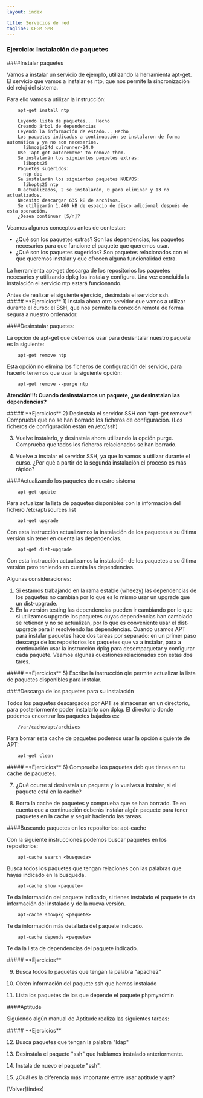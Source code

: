 ```yaml
---
layout: index

title: Servicios de red 
tagline: CFGM SMR
---
```

### Ejercicio: Instalación de paquetes

####Instalar paquetes

Vamos a instalar un servicio de ejemplo, utilizando la herramienta apt-get. El servicio que vamos a instalar es ntp, que nos permite la sincronización del reloj del sistema.

Para ello vamos a utilizar la instrucción:

        apt-get install ntp

        Leyendo lista de paquetes... Hecho
        Creando árbol de dependencias       
        Leyendo la información de estado... Hecho
        Los paquetes indicados a continuación se instalaron de forma automática y ya no son necesarios.
          libmozjs24d xulrunner-24.0
        Use 'apt-get autoremove' to remove them.
        Se instalarán los siguientes paquetes extras:
          libopts25
        Paquetes sugeridos:
          ntp-doc
        Se instalarán los siguientes paquetes NUEVOS:
          libopts25 ntp
        0 actualizados, 2 se instalarán, 0 para eliminar y 13 no actualizados.
        Necesito descargar 635 kB de archivos.
        Se utilizarán 1.460 kB de espacio de disco adicional después de esta operación.
        ¿Desea continuar [S/n]? 

Veamos algunos conceptos antes de contestar:

* ¿Qué son los paquetes extras? Son las dependencias, los paquetes necesarios para que funcione el paquete que queremos usar.
* ¿Qué son los paquetes sugeridos? Son paquetes relacionados con el que queremos instalar y que ofrecen alguna funcionalidad extra.

La herramienta apt-get descarga de los repositorios los paquetes necesarios y utilizando dpkg los instala y configura. Una vez concluida la instalación el servicio ntp estará funcionando.

<div class='nota' markdown='1'>
Antes de realizar el siguiente ejercicio, desinstala el servidor ssh.
</div>

<div class='ejercicios' markdown='1'>
##### **Ejercicios**
1) Instala ahora otro servidor que vamos a utilizar durante el curso: el SSH, que nos permite la conexión remota de forma segura a nuestro ordenador.
</div>

####Desinstalar paquetes:

La opción de apt-get que debemos usar para desisntalar nuestro paquete es la siguiente:

        apt-get remove ntp

Esta opción no elimina los ficheros de configuración del servicio, para hacerlo tenemos que usar la siguiente opción:

        apt-get remove --purge ntp

**Atención!!!: Cuando desinstalamos un paquete, ¿se desinstalan las dependencias?**

<div class='ejercicios' markdown='1'>
##### **Ejercicios**
2) Desinstala el servidor SSH con *apt-get remove*. Comprueba que no se han borrado los ficheros de configuración. (Los ficheros de configuración están en /etc/ssh)

3) Vuelve instalarlo, y desinstala ahora utilizando la opción purge. Comprueba que todos los ficheros relacionados se han borrado.

4) Vuelve a instalar el servidor SSH, ya que lo vamos a utilizar durante el curso. ¿Por qué a partir de la segunda instalación el proceso es más rápido?
</div>

####Actualizando los paquetes de nuestro sistema

        apt-get update

Para actualizar la lista de paquetes disponibles con la información del fichero /etc/apt/sources.list

        apt-get upgrade

Con esta instrucción actualizamos la instalación de los paquetes a su última versión sin tener en cuenta las dependencias.

        apt-get dist-upgrade 

Con esta instrucción actualizamos la instalación de los paquetes a su última versión pero teniendo en cuenta las dependencias.

Algunas consideraciones:

1. Si estamos trabajando en la rama estable (wheezy) las dependencias de los paquetes no cambian por lo que es lo mismo usar un upgrade que un dist-upgrade.
2. En la versión testing las dependencias pueden ir cambiando por lo que si utilizamos upgrade los paquetes cuyas dependencias han cambiado se retienen y no se actualizan, por lo que es conveniente usar el dist-upgrade para ir resolviendo las dependencias.
Cuando usamos APT para instalar paquetes hace dos tareas por separado: en un primer paso descarga de los repositorios los paquetes que va a instalar, para a continuación usar la instrucción dpkg para desempaquetar y configurar cada paquete. Veamos algunas cuestiones relacionadas con estas dos tares.

<div class='ejercicios' markdown='1'>
##### **Ejercicios**
5) Escribe la instrucción qie permite actualizar la lista de paquetes disponibles para instalar.
</div>

####Descarga de los paquetes para su instalación

Todos los paquetes descargados por APT se almacenan en un directorio, para posteriormente poder instalarlo con dpkg. El directorio donde podemos encontrar los paquetes bajados es:

        /var/cache/apt/archives


Para borrar esta cache de paquetes podemos usar la opción siguiente de APT:

        apt-get clean

<div class='ejercicios' markdown='1'>
##### **Ejercicios**
6) Comprueba los paquetes deb que tienes en tu cache de paquetes.

7) ¿Qué ocurre si desinstala un paquete y lo vuelves a instalar, si el paquete está en la cache?

8) Borra la cache de paquetes y comprueba que se han borrado. Te en cuenta que a continuación deberás instalar algún paquete para tener paquetes en la cache y seguir haciendo las tareas.

</div>

####Buscando paquetes en los repositorios: apt-cache

Con la siguiente instrucciones podemos buscar paquetes en los repositorios:

        apt-cache search <busqueda>

Busca todos los paquetes que tengan relaciones con las palabras que hayas indicado en la busqueda.

        apt-cache show <paquete>

Te da información del paquete indicado, si tienes instalado el paquete te da información del instalado y de la nueva versión.

        apt-cache showpkg <paquete> 

Te da información más detallada del paquete indicado.

        apt-cache depends <paquete> 

Te da la lista de dependencias del paquete indicado.

<div class='ejercicios' markdown='1'>
##### **Ejercicios**

9) Busca todos lo paquetes que tengan la palabra "apache2"

10) Obtén información del paquete ssh que hemos instalado

11) Lista los paquetes de los que depende el paquete phpmyadmin

</div>

####Aptitude

Siguiendo algún manual de Aptitude realiza las siguientes tareas:

<div class='ejercicios' markdown='1'>
##### **Ejercicios**

12) Busca paquetes que tengan la palabra "ldap"

13) Desinstala el paquete "ssh" que habíamos instalado anteriormente.

14) Instala de nuevo el paquete "ssh".

15) ¿Cuál es la diferencia más importante entre usar aptitude y apt?

</div>
[Volver](index)

